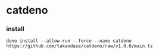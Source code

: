 # catdeno

### install
```
deno install --allow-run --force --name catdeno https://github.com/takaodaze/catdeno/raw/v1.0.0/main.ts
```
